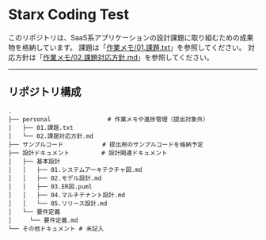 # Starx Coding Test

このリポジトリは、SaaS系アプリケーションの設計課題に取り組むための成果物を格納しています。
課題は「[作業メモ/01.課題.txt](作業メモ/01.課題.txt)」を参照してください。
対応方針は「[作業メモ/02.課題対応方針.md](作業メモ/02.課題対応方針.md)」を参照してください。

---

## リポジトリ構成

```plaintext
.
├── personal                # 作業メモや進捗管理（提出対象外）
│   ├── 01.課題.txt
│   └── 02.課題対応方針.md
├── サンプルコード           # 提出用のサンプルコードを格納予定
├── 設計ドキュメント         # 設計関連ドキュメント
│   ├── 基本設計
│   │   ├── 01.システムアーキテクチャ図.md
│   │   ├── 02.モデル設計.md
│   │   ├── 03.ER図.puml
│   │   ├── 04.マルチテナント設計.md
│   │   └── 05.リリース設計.md
│   └── 要件定義
│     └── 要件定義.md
└── その他ドキュメント # 未記入
